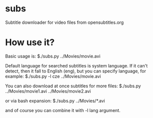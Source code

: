 subs
====

Subtitle downloader for video files from opensubtitles.org


How use it?
====

Basic usage is:
$./subs.py ../Movies/movie.avi

Default language for searched subtitles is system language. If it can't detect, then it fall to English (eng), but you can specify language, for example:
$./subs.py -l cze ../Movies/movie.avi

You can also download at once subtitles for more files:
$./subs.py ../Movies/movie1.avi ../Movies/movie2.avi

or via bash expansion:
$./subs.py ../Movies/*.avi

and of course you can combine it with -l lang argument.
